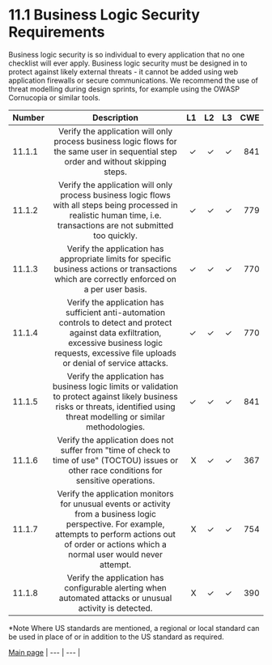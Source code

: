 # 11.1 Business Logic Security Requirements

Business logic security is so individual to every application that no one checklist will ever apply. Business logic security must be designed in to protect against likely external threats - it cannot be added using web application firewalls or secure communications. We recommend the use of threat modelling during design sprints, for example using the OWASP Cornucopia or similar tools.

| Number       | Description     | L1    		| L2         | L3 		   | CWE		|
| :------------- | :----------: | -----------: | -----------:|-----------:| -----------:|
| 11.1.1 | Verify the application will only process business logic flows for the same user in sequential step order and without skipping steps.| ✓   | ✓   | ✓   | 841 |
| 11.1.2 | Verify the application will only process business logic flows with all steps being processed in realistic human time, i.e. transactions are not submitted too quickly.| ✓   | ✓   | ✓   | 779 |
| 11.1.3 | Verify the application has appropriate limits for specific business actions or transactions which are correctly enforced on a per user basis.| ✓   | ✓   | ✓   | 770 |
| 11.1.4 | Verify the application has sufficient anti-automation controls to detect and protect against data exfiltration, excessive business logic requests, excessive file uploads or denial of service attacks.| ✓   | ✓   | ✓   | 770 |
| 11.1.5 | Verify the application has business logic limits or validation to protect against likely business risks or threats, identified using threat modelling or similar methodologies.| ✓   | ✓   | ✓   | 841 |
| 11.1.6 | Verify the application does not suffer from "time of check to time of use" (TOCTOU) issues or other race conditions for sensitive operations.| X   | ✓   | ✓   | 367 |
| 11.1.7 | Verify the application monitors for unusual events or activity from a business logic perspective. For example, attempts to perform actions out of order or actions which a normal user would never attempt. | X   | ✓   | ✓   | 754 |
| 11.1.8 | Verify the application has configurable alerting when automated attacks or unusual activity is detected.| X   | ✓   | ✓   | 390 |

*Note
Where US standards are mentioned, a regional or local standard can be used in place of or in addition to the US standard as required.

[Main page](../README.md) 
| --- | --- |
